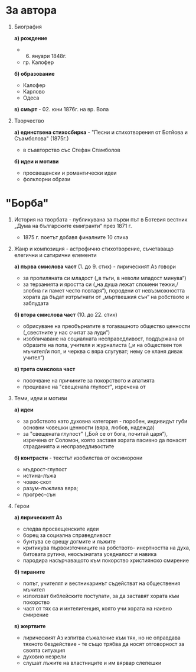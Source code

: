 # За автора
1. Биография 
	
	**а) рождение**
	- 6. януари 1848г.
	- гр. Калофер
	
	**б) образование**
	- Калофер
	- Карлово
	- Одеса
	
	**в) смърт** - 02. юни 1876г. на вр. Вола
	
2. Творчество 
	
	**а) единствена стихосбирка** - "Песни и стихотворения от Ботйова и Съамболова" (1875г.)
	- в съавторство със Стефан Стамболов 
	
	**б) идеи и мотиви**
	- просвещенски и романтически идеи
	- фолклорни образи

# "Борба"
1. История на творбата - публикувана за първи път в Ботевия вестник „Дума на българските емигранти“ през 1871 г. 
	- 1875 г. поетът добавя финалните 10 стиха

2. Жанр и композиция - астрофично стихотворение, съчетаващо елегични и сатирични елементи
	
	**а) първа смислова част** (1. до 9. стих) - лирическият Аз говори
	- за пропиляната си младост („в тъги, в неволи младост минува“)
	- за терзанията и яростта си („на душа лежат спомени тежки,/злобна ги памет често повтаря“), породени от невъзможността  хората да бъдат изтръгнати от „мъртвешкия сън“  на робството и заблудата
	
	**б) втора смислова част** (10. до 22. стих)
	- обрисуване на преобърнатите в тогавашното общество ценности („свестните у нас считат за луди“)
	- изобличаване на социалната несправедливост, поддържана от образите на попа, учителя и журналиста („и на обществен тоя мъчител/и поп, и черква с вяра слугуват; нему се кланя дивак учител“)
	
	**в) трета смислова част**
	- посочване на причините за покорството и апатията 
	- проциване на "свещената глупост", изречена от 
3. Теми, идеи и мотиви
	
	**а) идеи**
	- за робството като духовна категория - поробен, индивидът губи основни човешки ценности (вяра, любов, надежда)
	- за "свещената глупост" („Бой се от бога, почитай царя“), изречена от Соломон, която заставя хората пасивно да понасят страданията и несправедливостите
	
	**б) контрасти** - текстът изобилства от оксиморони
	- мъдрост-глупост
	- истина-лъжа
	- човек-скот
	- разум-лъжлива вяра;
	- прогрес-сън

4. Герои
	
	**а) лирическият Аз**
	- следва просвещенските идеи
	- борец за социална справедливост 
	- бунтува се срещу догмите и лъжите
	- критикува първоизточниците на робството- инертността на духа, битовата рутина, неосъзнатата уседналост и навика
	- пародира насърчаващото към покорство християнско смирение
	
	**б) тираните**
	- попът, учителят и вестникаринът съдействат на обществения мъчител
	- използват библейските постулати, за да заставят хората към покорство
	- част от тях са и интелигенция, която учи хората на наивно смирение
	
	**в) жертвите**
	- лирическият Аз изпитва съжаление към тях, но не оправдава тяхното бездействие - те също трябва да носят отговорност за своята ситуация
	- духовно незрели
	- слушат лъжите на властниците и им вярвар слепешки